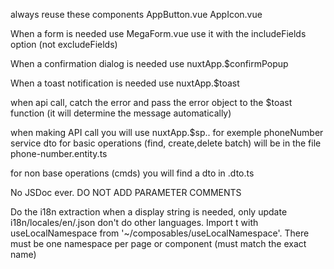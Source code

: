 always reuse these components
AppButton.vue
AppIcon.vue

When a form is needed use
MegaForm.vue
use it with the includeFields option (not excludeFields)

When a confirmation dialog is needed use
nuxtApp.$confirmPopup

When a toast notification is needed use
nuxtApp.$toast

when api call, catch the error and pass the error object to the $toast function (it will determine the message automatically)

when making API call you will use nuxtApp.$sp.<service>.<method>
for exemple phoneNumber service dto for basic operations (find, create,delete batch) will be in the file phone-number.entity.ts

for non base operations (cmds) you will find a dto in <method>.dto.ts

No JSDoc ever. DO NOT ADD PARAMETER COMMENTS

Do the i18n extraction when a display string is needed, only update i18n/locales/en/<pageOrComponent>.json don't do other languages. Import t with useLocalNamespace from '~/composables/useLocalNamespace'. There must be one namespace per page or component (must match the exact name)